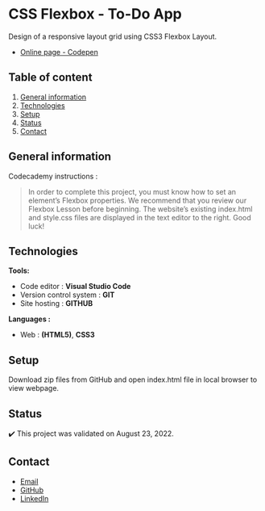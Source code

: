 # CSS Flexbox - To-Do App

Design of a responsive layout grid using CSS3 Flexbox Layout.
- [Online page - Codepen](https://codepen.io/ByronMike/pen/bGMOyVr)

## Table of content
1. [General information](#General-information)
2. [Technologies](#Technologies)
3. [Setup](#Setup)
4. [Status](#Status)
5. [Contact](#Contact)

## General information

Codecademy instructions :
> In order to complete this project, you must know how to set an element’s Flexbox properties. We recommend that you review our Flexbox Lesson before beginning.
The website’s existing index.html and style.css files are displayed in the text editor to the right. Good luck!

## Technologies
**Tools:**
 * Code editor : **Visual Studio Code**
 * Version control system : **GIT**
 * Site hosting : **GITHUB**
  
**Languages :**
 * Web : **(HTML5)**, **CSS3**
 
## Setup
Download zip files from GitHub and open index.html file in local browser to view webpage.

## Status
:heavy_check_mark: This project was validated on August 23, 2022.

## Contact
* [Email](mailto:auger.michaell@gmail.com)
* [GitHub](https://github.com/ByronMike)
* [LinkedIn](https://www.linkedin.com/in/auger-michael/)
